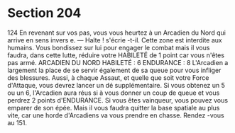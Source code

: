 # Section 204

124
En revenant sur vos pas, vous vous heurtez à un Arcadien du
Nord qui arrive en sens invers e.
— Halte ! s'écrie -t-il. Cette zone est interdite aux humains.
Vous bondissez sur lui pour engager le combat mais il vous
faudra, dans cette lutte, réduire votre  HABILETÉ  de 1 point car
vous n'êtes pas armé.
ARCADIEN  DU NORD  HABILETÉ :  6 ENDURANCE :  8
L'Arcadien a largement la place de se servir également de sa
queue pour vous infliger des blessures. Aussi, à chaque Assaut, et
quelle que soit votre Force d'Attaque, vous devrez lancer un dé
supplémentaire. Si vous obtenez un 5 ou un 6, l'Arcadien aura
réus si à vous donner un coup de queue et vous perdrez  2 points
d'ENDURANCE.  Si vous êtes vainqueur, vous pouvez vous
emparer de son épée. Mais il vous faudra quitter la base spatiale
au plus vite, car une horde d'Arcadiens va vous prendre en
chasse. Rendez -vous au 151.